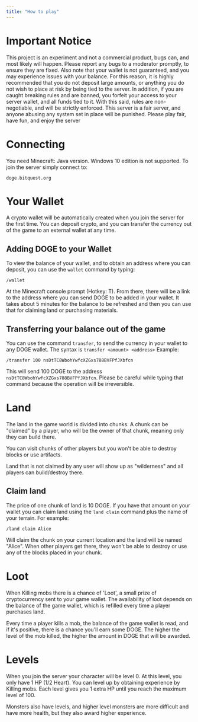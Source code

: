 ```yaml
---
title: "How to play"
---
```


# Important Notice

This project is an experiment and not a commercial product, bugs can, and most likely will happen. Please report any bugs to a moderator promptly, to ensure they are fixed. Also note that your wallet is not guaranteed, and you may experience issues with your balance. For this reason, it is highly recommended that you do not deposit large amounts, or anything you do not wish to place at risk by being tied to the server. In addition, if you are caught breaking rules and are banned, you forfeit your access to your server wallet, and all funds tied to it. With this said, rules are non-negotiable, and will be strictly enforced. This server is a fair server, and anyone abusing any system set in place will be punished. Please play fair, have fun, and enjoy the server

# Connecting

You need Minecraft: Java version. Windows 10 edition is not supported. To join the server simply connect to:

````
doge.bitquest.org
````

# Your Wallet

A crypto wallet will be automatically created when you join the server for the first time. You can deposit crypto, and you can transfer the currency out of the game to an external wallet at any time. 

## Adding DOGE to your Wallet

To view the balance of your wallet, and to obtain an address where you can deposit, you can use the `wallet` command by typing:

````
/wallet
````

At the Minecraft console prompt (Hotkey: T). From there, there will be a link to the address where you can send DOGE to be added in your wallet. It takes about 5 minutes for the balance to be refreshed and then you can use that for claiming land or purchasing materials.

## Transferring your balance out of the game

You can use the command `transfer`, to send the currency in your wallet to any DOGE wallet. The syntax is `transfer <amount> <address>` Example:

````
/transfer 100 nsDtTC8WbohYwfcXZGxs788BVFPfJXbfcn
````

This will send 100 DOGE to the address `nsDtTC8WbohYwfcXZGxs788BVFPfJXbfcn`. Please be careful while typing that command because the operation will be irreversible.

# Land

The land in the game world is divided into chunks. A chunk can be "claimed" by a player, who will be the owner of that chunk, meaning only they can build there.

You can visit chunks of other players but you won't be able to destroy blocks or use artifacts.

Land that is not claimed by any user will show up as "wilderness" and all players can build/destroy there.

## Claim land

The price of one chunk of land is 10 DOGE. If you have that amount on your wallet you can claim land using the `land claim` command plus the name of your terrain. For example:

````
/land claim Alice
````

Will claim the chunk on your current location and the land will be named "Alice". When other players get there, they won't be able to destroy or use any of the blocks placed in your chunk.

# Loot

When Killing mobs there is a chance of 'Loot', a small prize of cryptocurrency sent to your game wallet. The availability of loot depends on the balance of the game wallet, which is refilled every time a player purchases land.

Every time a player kills a mob, the balance of the game wallet is read, and if it's positive, there is a chance you'll earn some DOGE. The higher the level of the mob killed, the higher the amount in DOGE that will be awarded.

# Levels

When you join the server your character will be level 0. At this level, you only have 1 HP (1/2 Heart). You can level up by obtaining experience by Killing mobs. Each level gives you 1 extra HP until you reach the maximum level of 100.

Monsters also have levels, and higher level monsters are more difficult and have more health, but they also award higher experience.